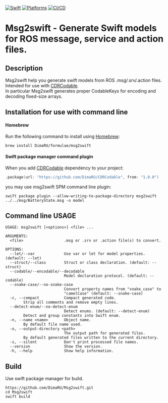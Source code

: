 [![Swift](https://img.shields.io/badge/Swift-5.8+-orange)](https://img.shields.io/badge/Swift-5-DE5D43)
[![Platforms](https://img.shields.io/badge/Platforms-all-sucess)](https://img.shields.io/badge/Platforms-all-sucess)
[![CI/CD](https://github.com/DimaRU/Msg2swift/actions/workflows/test.yml/badge.svg)](https://github.com/DimaRU/Msg2swift/actions/workflows/test.yml)

# Msg2swift - Generate Swift models for ROS message, service and action files.


## Description

Msg2swift help you generate swift models from ROS .msg/.srv/.action files. Intended for use with [CDRCodable](https://github.com/DimaRU/CDRCodable).  
In particular Msg2swift generates proper CodableKeys for encoding and decoding fixed-size arrays.


## Installation for use with command line

#### Homebrew

Run the following command to install using [Homebrew](https://brew.sh/):

```console
brew install DimaRU/formulae/msg2swift
```

#### Swift package manager command plugin

When you add [CDRCodable](https://github.com/DimaRU/CDRCodable) dependency to your project:

```swift
.package(url: "https://github.com/DimaRU/CDRCodable", from: "1.0.0")
```
you may use msg2swift SPM command line plugin:

```console
swift package plugin --allow-writing-to-package-directory msg2swift ../../msg/BatteryState.msg -o model
```


## Command line USAGE

```
USAGE: msg2swift [<options>] <file> ...

ARGUMENTS:
  <file>                  .msg or .srv or .action file(s) to convert.

OPTIONS:
  --let/--var             Use var or let for model properties. (default: --let)
  --struct/--class        Struct or class declaration. (default: --struct)
  --codable/--encodable/--decodable
                          Model declaration protocol. (default: --codable)
  --snake-case/--no-snake-case
                          Convert property names from "snake_case" to
                          "camelCase" (default: --snake-case)
  -c, --compact           Compact generated code.
        Strip all comments and remove empty lines.
  --detect-enum/--no-detect-enum
                          Detect enums. (default: --detect-enum)
        Detect and group constants into Swift enum.
  -n, --name <name>       Object name.
        By default file name used.
  -o, --output-directory <path>
                          The output path for generated files.
        By default generated files written to the current directory.
  -s, --silent            Don't print processed file names.
  --version               Show the version.
  -h, --help              Show help information.
```

## Build

Use swift package manager for build.

```console
https://github.com/DimaRU/Msg2swift.git
cd Msg2swift
swift build
```

